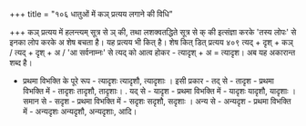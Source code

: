 +++
title = "१०६ धातुओं में कञ् प्रत्यय लगाने की विधि"

+++
कञ् प्रत्यय में हलन्त्यम् सूत्र से ञ् की, तथा लशक्वतद्धिते सूत्र से क् की इत्संज्ञा करके 'तस्य लोपः' से इनका लोप करके अ शेष बचता है। यह प्रत्यय भी कित् है।
शेष कित् डित् प्रत्यय
४०९
त्यद् + दृश् + कञ् / त्यद् + दृश् + अ / 'आ सर्वनाम्नः' से त्यद् को आत्व होकर - त्यादृश् + अ = त्यादृश। अब यह अकारान्त शब्द है।
- प्रथमा विभक्ति के पूरे रूप - त्यादृशः त्यादृशौ, त्यादृशाः । इसी प्रकार - तद् से - तादृश - प्रथमा विभक्ति में - तादृशः तादृशौ, तादृशाः। . यद् से - यादृश - प्रथमा विभक्ति में - यादृशः यादृशौ, यादृशाः । समान से - सदृश - प्रथमा विभक्ति में - सदृशः सदृशौ, सदृशाः । अन्य से - अन्यदृश - प्रथमा विभक्ति में - अन्यदृशः अन्यदृशौ, अन्यदृशाः, आदि।